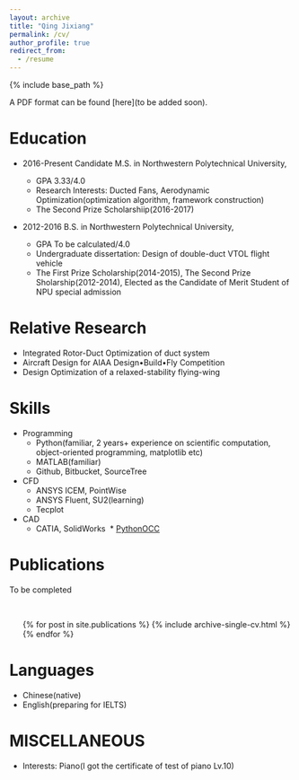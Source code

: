 ```yaml
---
layout: archive
title: "Qing Jixiang"
permalink: /cv/
author_profile: true
redirect_from:
  - /resume
---
```

{% include base_path %}  

A PDF format can be found [here](to be added soon).  

Education
======
* 2016-Present  Candidate M.S. in Northwestern Polytechnical University,  
  * GPA 3.33/4.0  
  * Research Interests: Ducted Fans, Aerodynamic Optimization(optimization algorithm, framework construction)  
  * The Second Prize Scholarshiip(2016-2017)  
  
*  2012-2016  B.S. in Northwestern Polytechnical University,  
    * GPA To be calculated/4.0  
    * Undergraduate dissertation: Design of double-duct VTOL flight vehicle  
    * The First Prize Scholarship(2014-2015), The Second Prize Sholarship(2012-2014), Elected as the Candidate of Merit Student of NPU special admission  


Relative Research
======
* Integrated Rotor-Duct Optimization of duct system   
* Aircraft Design for AIAA Design•Build•Fly Competition  
* Design Optimization of a relaxed-stability flying-wing
  
Skills
======
* Programming
  * Python(familiar, 2 years+ experience on scientific computation, object-oriented programming, matplotlib etc)  
  * MATLAB(familiar)
  * Github, Bitbucket, SourceTree
* CFD
    * ANSYS ICEM, PointWise
    * ANSYS Fluent, SU2(learning)
    * Tecplot
* CAD
  * CATIA, SolidWorks
  * [PythonOCC](https://github.com/tpaviot/pythonocc-core)

Publications
======
  To be completed  
  
  <ul>{% for post in site.publications %}
    {% include archive-single-cv.html %}
  {% endfor %}</ul>
  
Languages
======
  * Chinese(native)
  * English(preparing for IELTS)

MISCELLANEOUS 
======
* Interests: Piano(I got the certificate of test of piano Lv.10)

